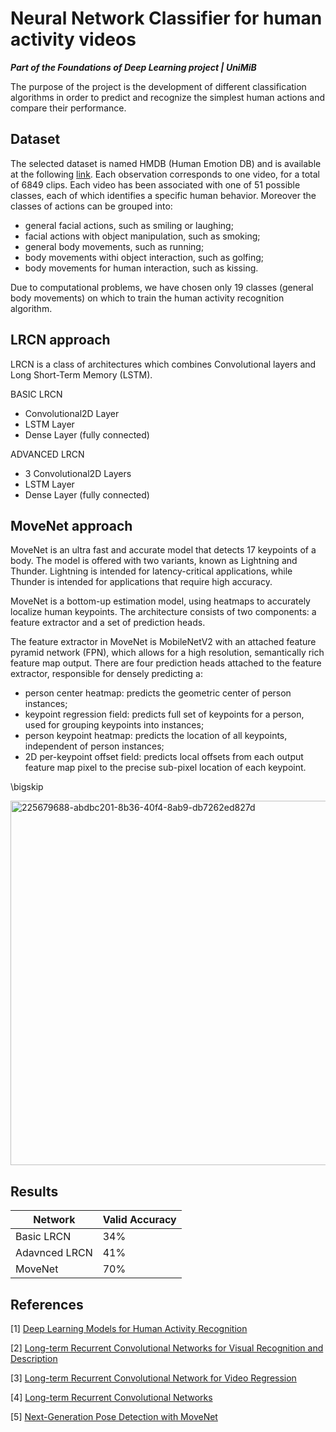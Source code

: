 # Neural Network Classifier for human activity videos

***Part of the Foundations of Deep Learning project | UniMiB***

The purpose of the project is the development of different classification algorithms in order to predict and recognize the simplest human actions and compare their performance.

## Dataset

The selected dataset is named HMDB (Human Emotion DB) and is available at the following [link](https://serre-lab.clps.brown.edu/resource/hmdb-a-large-human-motion-database/). Each observation corresponds to one video, for a total of 6849 clips. Each video has been associated with one of 51 possible classes, each of which identifies a specific human behavior. Moreover the classes of actions can be grouped into:
- general facial actions, such as smiling or laughing;
- facial actions with object manipulation, such as smoking;
- general body movements, such as running;
- body movements withi object interaction, such as golfing;
- body movements for human interaction, such as kissing.

Due to computational problems, we have chosen only 19 classes (general body movements) on which to train the human activity recognition algorithm.

## LRCN approach

LRCN is a class of architectures which combines Convolutional layers and Long Short-Term Memory (LSTM).

BASIC LRCN
- Convolutional2D Layer
- LSTM Layer
- Dense Layer (fully connected)

ADVANCED LRCN
- 3 Convolutional2D Layers
- LSTM Layer
- Dense Layer (fully connected)

## MoveNet approach

MoveNet is an ultra fast and accurate model that detects 17 keypoints of a body. The model is offered with two variants, known as Lightning and Thunder. Lightning is intended for latency-critical applications, while Thunder is intended for applications that require high accuracy.

MoveNet is a bottom-up estimation model, using heatmaps to accurately localize human keypoints. The architecture consists of two components: a feature extractor and a set of prediction heads.

The feature extractor in MoveNet is MobileNetV2 with an attached feature pyramid network (FPN), which allows for a high resolution, semantically rich feature map output. There are four prediction heads attached to the feature extractor, responsible for densely predicting a:
- person center heatmap: predicts the geometric center of person instances;
- keypoint regression field: predicts full set of keypoints for a person, used for grouping keypoints into instances;
- person keypoint heatmap: predicts the location of all keypoints, independent of person instances;
- 2D per-keypoint offset field: predicts local offsets from each output feature map pixel to the precise sub-pixel location of each keypoint.

\bigskip

<img width="583" alt="225679688-abdbc201-8b36-40f4-8ab9-db7262ed827d" src="https://user-images.githubusercontent.com/63108350/226449042-bbc1e10d-2ee8-49bd-b991-3bdad93c37ec.png">

## Results

| Network       | Valid Accuracy |
| ------------- | -------------- |
| Basic LRCN    |       34%      |
| Adavnced LRCN |       41%      |
| MoveNet       |       70%      |  

## References

[1] [Deep Learning Models for Human Activity Recognition](https://machinelearningmastery.com/deep-learning-models-for-human-activity-recognition/)

[2] [Long-term Recurrent Convolutional Networks for Visual Recognition and Description](https://arxiv.org/abs/1411.4389?source=post_pagel)

[3] [Long-term Recurrent Convolutional Network for Video Regression](https://towardsdatascience.com/long-term-recurrent-convolutional-network-for-video-regression-12138f8b4713)

[4] [Long-term Recurrent Convolutional Networks](https://jeffdonahue.com/lrcn/)

[5] [Next-Generation Pose Detection with MoveNet](https://blog.tensorflow.org/2021/05/next-generation-pose-detection-with-movenet-and-tensorflowjs.html)
